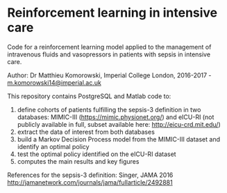 # Reinforcement learning in intensive care

Code for a reinforcement learning model applied to the management of intravenous fluids and vasopressors in patients with sepsis in intensive care.

Author: Dr Matthieu Komorowski, Imperial College London, 2016-2017 - m.komorowski14@imperial.ac.uk

This repository contains PostgreSQL and Matlab code to:
1. define cohorts of patients fulfilling the sepsis-3 definition in two databases: MIMIC-III (https://mimic.physionet.org/) and eICU-RI (not publicly available in full, subset available here: http://eicu-crd.mit.edu/)
2. extract the data of interest from both databases
3. build a Markov Decision Process model from the MIMIC-III dataset and identify an optimal policy
4. test the optimal policy identified on the eICU-RI dataset
5. computes the main results and key figures

References for the sepsis-3 definition:
Singer, JAMA 2016 http://jamanetwork.com/journals/jama/fullarticle/2492881
